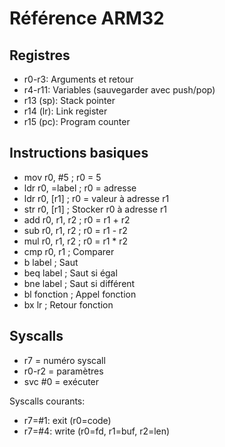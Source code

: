 # Référence ARM32

## Registres
- r0-r3: Arguments et retour
- r4-r11: Variables (sauvegarder avec push/pop)
- r13 (sp): Stack pointer
- r14 (lr): Link register
- r15 (pc): Program counter

## Instructions basiques
- mov r0, #5          ; r0 = 5
- ldr r0, =label      ; r0 = adresse
- ldr r0, [r1]        ; r0 = valeur à adresse r1
- str r0, [r1]        ; Stocker r0 à adresse r1
- add r0, r1, r2      ; r0 = r1 + r2
- sub r0, r1, r2      ; r0 = r1 - r2
- mul r0, r1, r2      ; r0 = r1 * r2
- cmp r0, r1          ; Comparer
- b label             ; Saut
- beq label           ; Saut si égal
- bne label           ; Saut si différent
- bl fonction         ; Appel fonction
- bx lr               ; Retour fonction

## Syscalls
- r7 = numéro syscall
- r0-r2 = paramètres
- svc #0 = exécuter

Syscalls courants:
- r7=#1: exit (r0=code)
- r7=#4: write (r0=fd, r1=buf, r2=len)
